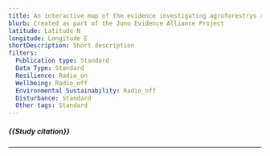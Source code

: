 ```yaml
---
title: An interactive map of the evidence investigating agroforestrys role in biodiversity and climate change mitigation and adaptation in low and middle income countries
blurb: Created as part of the Juno Evidence Alliance Project
latitude: Latitude N
longitude: Longitude E
shortDescription: Short description
filters:
  Publication type: Standard
  Data Type: Standard
  Resilience: Radio_on
  Wellbeing: Radio_off
  Environmental Sustainability: Radio_off
  Disturbance: Standard
  Other tags: Standard
---
```


##### {{Study citation}}

---

